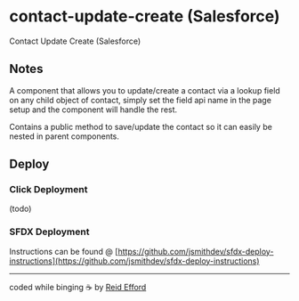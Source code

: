 # contact-update-create (Salesforce)

Contact Update Create (Salesforce)

## Notes

A component that allows you to update/create a contact via a lookup 
field on any child object of contact, simply set the field api 
name in the page setup and the component will handle the rest.

Contains a public method to save/update the contact so it can easily be nested in parent components.

## Deploy

### Click Deployment

(todo)

### SFDX Deployment

Instructions can be found @ [https://github.com/jsmithdev/sfdx-deploy-instructions](https://github.com/jsmithdev/sfdx-deploy-instructions)

---

coded while binging ☕ by [Reid Efford](https://github.com/effordDev)